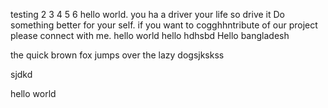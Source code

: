 testing 2 3 4 5 6
hello world. 
you ha a driver your life so drive it 
Do something better for your self. 
if you want to cogghhntribute of our project please connect with me. 
hello world 
hello 
hdhsbd
Hello bangladesh

the quick brown fox jumps over the lazy dogsjkskss 


sjdkd

hello world
